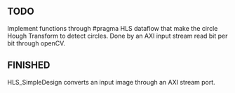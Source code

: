 ## TODO
Implement functions through #pragma HLS dataflow that make the circle Hough Transform to detect circles.
Done by an AXI input stream read bit per bit through openCV.

## FINISHED
HLS_SimpleDesign converts an input image through an AXI stream port.
